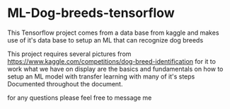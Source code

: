 # ML-Dog-breeds-tensorflow
This Tensorflow project comes from a data base from kaggle and makes use of it's data base to setup an ML that can recognize dog breeds 

This project requires several pictures from  https://www.kaggle.com/competitions/dog-breed-identification for it to work
what we have on display are the basics and fundamentals on how to setup an ML model with transfer learning with many of it's steps Documented
throughout the document.

for any questions please feel free to message me


